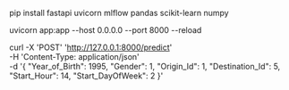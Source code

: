 pip install fastapi uvicorn mlflow pandas scikit-learn numpy


uvicorn app:app --host 0.0.0.0 --port 8000 --reload


curl -X 'POST' 'http://127.0.0.1:8000/predict' \
-H 'Content-Type: application/json' \
-d '{
    "Year_of_Birth": 1995,
    "Gender": 1,
    "Origin_Id": 1,
    "Destination_Id": 5,
    "Start_Hour": 14,
    "Start_DayOfWeek": 2
}'
